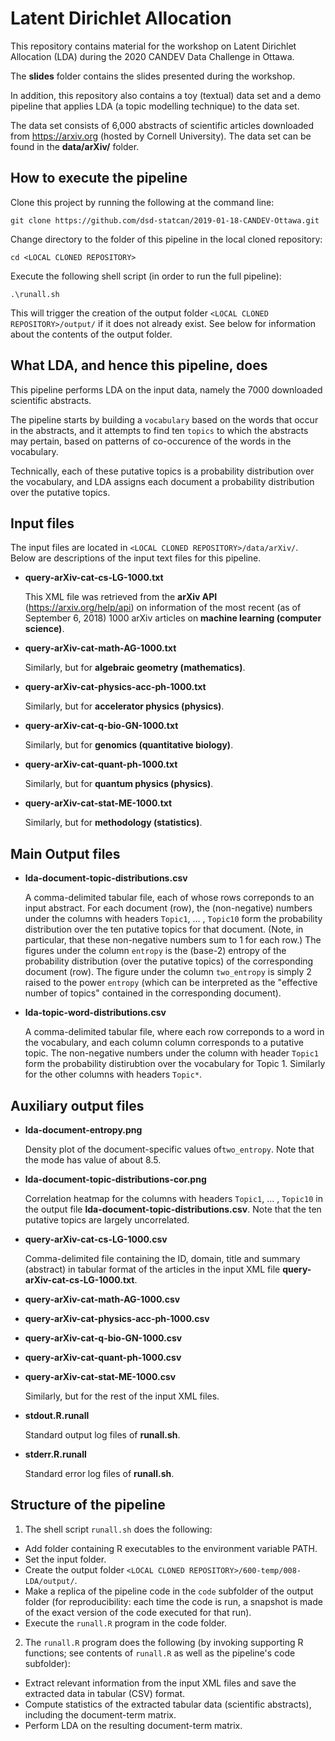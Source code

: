 
Latent Dirichlet Allocation
===========================

This repository contains material for the workshop on
Latent Dirichlet Allocation (LDA) during the 2020 CANDEV Data Challenge in Ottawa.

The __slides__ folder contains the slides presented during the workshop.

In addition, this repository also contains a toy (textual) data set and
a demo pipeline that applies LDA (a topic modelling technique) to the data set.

The data set consists of 6,000 abstracts of scientific articles downloaded
from https://arxiv.org (hosted by Cornell University).
The data set can be found in the __data/arXiv/__ folder.

How to execute the pipeline
---------------------------
Clone this project by running the following at the command line:

```
git clone https://github.com/dsd-statcan/2019-01-18-CANDEV-Ottawa.git
```

Change directory to the folder of this pipeline in the local cloned repository:

```
cd <LOCAL CLONED REPOSITORY>
```

Execute the following shell script (in order to run the full pipeline):

```
.\runall.sh
```
This will trigger the creation of the output folder
`<LOCAL CLONED REPOSITORY>/output/`
if it does not already exist.
See below for information about the contents of the output folder.

What LDA, and hence this pipeline, does
---------------------------------------
This pipeline performs LDA on the input data, namely the 7000 downloaded
scientific abstracts.

The pipeline starts by building a `vocabulary` based on the words that
occur in the abstracts, and it attempts to find ten `topics` to which the
abstracts may pertain, based on patterns of co-occurence of the words in
the vocabulary.

Technically, each of these putative topics is a probability distribution over
the vocabulary, and LDA assigns each document a probability distribution over
the putative topics.

Input files
-----------
The input files are located in
`<LOCAL CLONED REPOSITORY>/data/arXiv/`.
Below are descriptions of the input text files for this pipeline.

* __query-arXiv-cat-cs-LG-1000.txt__

    This XML file was retrieved from the
    __arXiv API__ (https://arxiv.org/help/api)
    on information of the most
    recent (as of September 6, 2018) 1000 arXiv articles on
    __machine learning (computer science)__.

* __query-arXiv-cat-math-AG-1000.txt__

    Similarly, but for __algebraic geometry (mathematics)__.

* __query-arXiv-cat-physics-acc-ph-1000.txt__

    Similarly, but for __accelerator physics (physics)__.

* __query-arXiv-cat-q-bio-GN-1000.txt__

    Similarly, but for __genomics (quantitative biology)__.

* __query-arXiv-cat-quant-ph-1000.txt__

    Similarly, but for __quantum physics (physics)__.

* __query-arXiv-cat-stat-ME-1000.txt__

    Similarly, but for __methodology (statistics)__.

Main Output files
-----------------

* __lda-document-topic-distributions.csv__

    A comma-delimited tabular file, each of whose rows correponds to an input
    abstract. For each document (row), the (non-negative) numbers under the
    columns with headers `Topic1`, ... , `Topic10` form the probability
    distribution over the ten putative topics for that document.
    (Note, in particular, that these non-negative numbers sum to 1 for each row.)
    The figures under the column `entropy` is the (base-2) entropy of the
    probability distribution (over the putative topics) of the corresponding
    document (row).
    The figure under the column `two_entropy` is simply 2 raised to the power
    `entropy` (which can be interpreted as the "effective number of topics"
    contained in the corresponding document).

* __lda-topic-word-distributions.csv__

    A comma-delimited tabular file, where each row correponds to a word in the
    vocabulary, and each column column corresponds to a putative topic.
    The non-negative numbers under the column with header `Topic1` form the
    probability distirubtion over the vocabulary for Topic 1.
    Similarly for the other columns with headers `Topic*`.

Auxiliary output files
----------------------
* __lda-document-entropy.png__

    Density plot of the document-specific values of`two_entropy`.
    Note that the mode has value of about 8.5.

* __lda-document-topic-distributions-cor.png__

    Correlation heatmap for the columns with headers `Topic1`, ... , `Topic10`
    in the output file __lda-document-topic-distributions.csv__.
    Note that the ten putative topics are largely uncorrelated.

* __query-arXiv-cat-cs-LG-1000.csv__

    Comma-delimited file containing the ID, domain, title and summary
    (abstract) in tabular format of the articles in the input XML file
    __query-arXiv-cat-cs-LG-1000.txt__.

* __query-arXiv-cat-math-AG-1000.csv__
* __query-arXiv-cat-physics-acc-ph-1000.csv__
* __query-arXiv-cat-q-bio-GN-1000.csv__
* __query-arXiv-cat-quant-ph-1000.csv__
* __query-arXiv-cat-stat-ME-1000.csv__

    Similarly, but for the rest of the input XML files.

* __stdout.R.runall__

    Standard output log files of __runall.sh__.

* __stderr.R.runall__

    Standard error log files of __runall.sh__.

Structure of the pipeline
-------------------------
1)  The shell script `runall.sh` does the following:

* Add folder containing R executables to the environment variable PATH.
* Set the input folder.
* Create the output folder `<LOCAL CLONED REPOSITORY>/600-temp/008-LDA/output/`.
* Make a replica of the pipeline code in the `code` subfolder of the output
  folder (for reproducibility: each time the code is run, a snapshot is made
  of the exact version of the code executed for that run).
* Execute the `runall.R` program in the code folder.

2)  The `runall.R` program does the following (by invoking supporting R
    functions; see contents of `runall.R` as well as the pipeline's code
    subfolder):

* Extract relevant information from the input XML files and save the extracted
  data in tabular (CSV) format.
* Compute statistics of the extracted tabular data (scientific abstracts),
  including the document-term matrix.
* Perform LDA on the resulting document-term matrix.
